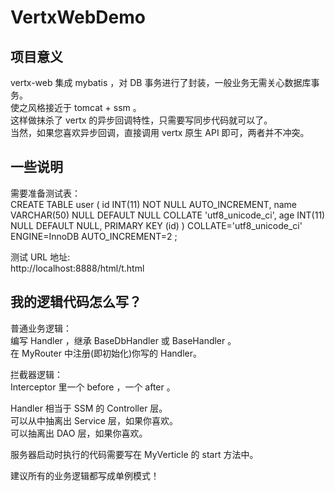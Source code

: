 # VertxWebDemo

## 项目意义
vertx-web 集成 mybatis ，对 DB 事务进行了封装，一般业务无需关心数据库事务。  
使之风格接近于 tomcat + ssm 。  
这样做抹杀了 vertx 的异步回调特性，只需要写同步代码就可以了。  
当然，如果您喜欢异步回调，直接调用 vertx 原生 API 即可，两者并不冲突。

## 一些说明

需要准备测试表：  
CREATE TABLE user (
	id INT(11) NOT NULL AUTO_INCREMENT,
	name VARCHAR(50) NULL DEFAULT NULL COLLATE 'utf8_unicode_ci',
	age INT(11) NULL DEFAULT NULL,
	PRIMARY KEY (id)
)
COLLATE='utf8_unicode_ci'
ENGINE=InnoDB
AUTO_INCREMENT=2
;

  
测试 URL 地址:  
http://localhost:8888/html/t.html

## 我的逻辑代码怎么写？
普通业务逻辑：  
编写 Handler ，继承 BaseDbHandler 或 BaseHandler 。  
在 MyRouter 中注册(即初始化)你写的 Handler。  
  
  
拦截器逻辑：  
Interceptor 里一个 before ，一个 after 。

Handler 相当于 SSM 的 Controller 层。  
可以从中抽离出 Service 层，如果你喜欢。  
可以抽离出 DAO 层，如果你喜欢。  


服务器启动时执行的代码需要写在 MyVerticle 的 start 方法中。

建议所有的业务逻辑都写成单例模式！



